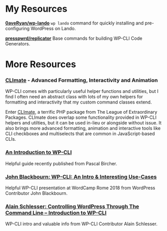 # My Resources

**[0aveRyan/wp-lando](https://github.com/0aveRyan/wp-lando)**
`wp lando` command for quickly installing and pre-configuring WordPress on Lando.

**[presspwrd/replicator](https://github.com/presspwrd/replicator)**
Base commands for building WP-CLI Code Generators.

# More Resources

### [CLImate](https://climate.thephpleague.com/) - Advanced Formatting, Interactivity and Animation

WP-CLI comes with particularly useful helper functions and utilities, but I find I often need an abstract class with lots of my own helpers for formatting and interactivity that my custom command classes extend.

Enter [CLImate](https://climate.thephpleague.com/), a terrific PHP package from The League of Extraordinary Packages. CLImate does overlap some functionality provided in WP-CLI helpers and utilties, but it can be used in-lieu or alongside without issue. It also brings more advanced formatting, animation and interactive tools like CLI checkboxes and multiselects that are common in JavaScript-based CLIs.

### [An Introduction to WP-CLI](https://pascalbirchler.com/an-introduction-to-wp-cli/)

Helpful guide recently published from Pascal Bircher.

### [John Blackbourn: WP-CLI: An Intro & Interesting Use-Cases](https://wordpress.tv/2019/04/14/john-blackbourn-wp-cli-an-intro-and-interesting-use-cases/)

Helpful WP-CLI presentation at WordCamp Rome 2018 from WordPress Contributor John Blackbourn.

### [Alain Schlesser: Controlling WordPress Through The Command Line – Introduction to WP-CLI](https://wordpress.tv/2017/05/22/alain-schlesser-controlling-wordpress-through-the-command-line-introduction-to-wp-cli/)

WP-CLI intro and valuable info from WP-CLI Contributor Alain Schlesser.



